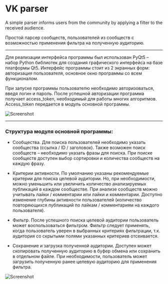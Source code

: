 # VK parser
A simple parser informs users from the community by applying a filter to the received audience.

Простой парсер сообществ, пользователей из сообществ с возможностью применения фильтра на полученную аудиторию.

---

Для реализации интерфейса программы был использован PyQt5 – набор Python библиотек для создания графического интерфейса на базе платформы Qt5. Интерфейс программы стоит из 2 экранных форм: авторизация пользователя, основное окно программы со всем функционалом.



При запуске программы пользователю необходимо авторизоваться, введя логин и пароль. После успешной авторизации программа получает access_token, необходимый для работы многих алгоритмов. Access_token передается в модуль основной программы.

![Screenshot](https://github.com/biryukov12/VK-parser/raw/master/auth_form.png)

---

### Структура модуля основной программы:

- Сообщества. Для поиска пользователей необходимо указать сообщества (ссылка / ID / заголовок). Также возможен поиск сообществ – необходимо указать фразы для поиска. При поиске сообществ доступен выбор сортировки и количества сообществ на каждую фразу.

- Критерии активности. По умолчанию указаны рекомендуемые критерии для поиска целевой аудитории. Но, при необходимости, можно уменьшить или увеличить количество анализируемых публикаций в каждом сообществе. При анализе сообществ можно учитывать лайки / комментарии или лайки и комментарии. Доступно изменение глубины активности пользователей (количество повторяющихся публикаций по лайкам / комментариям на каждого пользователя).

- Фильтр. После успешного поиска целевой аудитории пользователь может воспользоваться фильтром. Фильтр следует применять, когда пользователь уверен в выбранных критериях фильтрации, т.к. аудитория со скрытыми полями указанных критериев отсеивается.

- Сохранение и загрузка полученной аудитории. Доступен может скопировать полученную аудиторию в буфер обмена или сохранить в отдельном файле. При необходимости, пользователь может загрузить полученную ранее целевую аудиторию для применения фильтра.

![Screenshot](https://github.com/biryukov12/VK-parser/raw/master/main_form.png)
